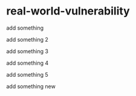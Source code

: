 # real-world-vulnerability

add something

add something 2 

add something 3

add something 4

add something 5

add something new
